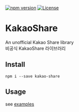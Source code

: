 [![npm version](https://badge.fury.io/js/kakao-share.svg)](https://www.npmjs.com/package/kakao-share)
[![License](https://img.shields.io/github/license/app6460/kakao-share)](/LICENSE)
# KakaoShare
An unofficial Kakao Share library   
비공식 KakaoShare 라이브러리

## Install
```
npm i --save kakao-share
```

## Usage
see [examples](/examples)
